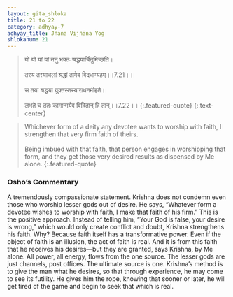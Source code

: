 ```yaml
---
layout: gita_shloka
title: 21 to 22
category: adhyay-7
adhyay_title: Jñāna Vijñāna Yog
shlokanum: 21
---
```


> यो यो यां यां तनुं भक्तः श्रद्धयार्चितुमिच्छति।<br><br>तस्य तस्याचलां श्रद्धां तामेव विदधाम्यहम्।।7.21।।<br><br>स तया श्रद्धया युक्तस्तस्याराधनमीहते।<br><br>लभते च ततः कामान्मयैव विहितान् हि तान्।।7.22।।
{:.featured-quote}
{:.text-center}

> Whichever form of a deity any devotee wants to worship with faith, I strengthen that very firm faith of theirs.<br><br>Being imbued with that faith, that person engages in worshipping that form, and they get those very desired results as dispensed by Me alone.
{:.featured-quote}

### Osho’s Commentary
A tremendously compassionate statement. Krishna does not condemn even those who worship lesser gods out of desire. He says, “Whatever form a devotee wishes to worship with faith, I make that faith of his firm.”
This is the positive approach. Instead of telling him, “Your God is false, your desire is wrong,” which would only create conflict and doubt, Krishna strengthens his faith.
Why? Because faith itself has a transformative power. Even if the object of faith is an illusion, the act of faith is real. And it is from this faith that he receives his desires—but they are granted, says Krishna, by Me alone. All power, all energy, flows from the one source. The lesser gods are just channels, post offices. The ultimate source is one.
Krishna’s method is to give the man what he desires, so that through experience, he may come to see its futility. He gives him the rope, knowing that sooner or later, he will get tired of the game and begin to seek that which is real.
